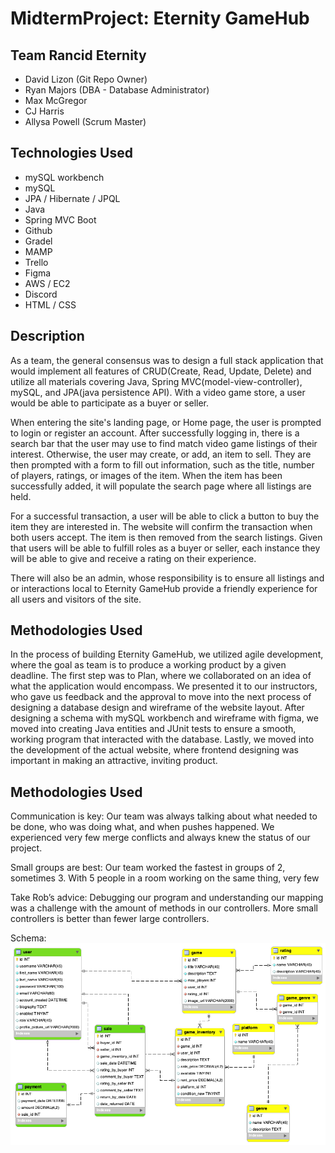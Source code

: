 # MidtermProject: Eternity GameHub

## Team Rancid Eternity
+ David Lizon (Git Repo Owner)
+ Ryan Majors (DBA - Database Administrator)
+ Max McGregor
+ CJ Harris
+ Allysa Powell (Scrum Master)

## Technologies Used
+ mySQL workbench
+ mySQL
+ JPA / Hibernate / JPQL
+ Java
+ Spring MVC Boot
+ Github
+ Gradel
+ MAMP
+ Trello
+ Figma
+ AWS / EC2
+ Discord
+ HTML / CSS

## Description
As a team, the general consensus was to design a full stack application that would implement all features of CRUD(Create, Read, Update, Delete) and utilize all materials covering Java, Spring MVC(model-view-controller), mySQL, and JPA(java persistence API). With a video game store, a user would be able to participate as a buyer or seller.

When entering the site's landing page, or Home page, the user is prompted to login or register an account. After successfully logging in, there is a search bar that the user may use to find match video game listings of their interest. Otherwise, the user may create, or add, an item to sell. They are then prompted with a form to fill out information, such as the title, number of players, ratings, or images of the item. When the item has been successfully added, it will populate the search page where all listings are held.

For a successful transaction, a user will be able to click a button to buy the item they are interested in. The website will confirm the transaction when both users accept. The item is then removed from the search listings. Given that users will be able to fulfill roles as a buyer or seller, each instance they will be able to give and receive a rating on their experience.

There will also be an admin, whose responsibility is to ensure all listings and or interactions local to Eternity GameHub provide a friendly experience for all users and visitors of the site.

## Methodologies Used
In the process of building Eternity GameHub, we utilized agile development, where the goal as team is to produce a working product by a given deadline. The first step was to Plan, where we collaborated on an idea of what the application would encompass. We presented it to our instructors, who gave us feedback and the approval to move into the next process of designing a database design and wireframe of the website layout. After designing a schema with mySQL workbench and wireframe with figma, we moved into creating Java entities and JUnit tests to ensure a smooth, working program that interacted with the database. Lastly, we moved into the development of the actual website, where frontend designing was important in making an attractive, inviting product.


## Methodologies Used
Communication is key: Our team was always talking about what needed to be done, who was doing what, and when pushes happened. We experienced very few merge conflicts and always knew the status of our project.

Small groups are best:
Our team worked the fastest in groups of 2, sometimes 3. With 5 people in a room working on the same thing, very few

Take Rob’s advice:
Debugging our program and understanding our mapping was a challenge with the amount of methods in our controllers. More small controllers is better than fewer large controllers.



Schema:
![alt text](https://github.com/DavidLizon/MidtermProject/blob/main/DB/regh_schema.png)
